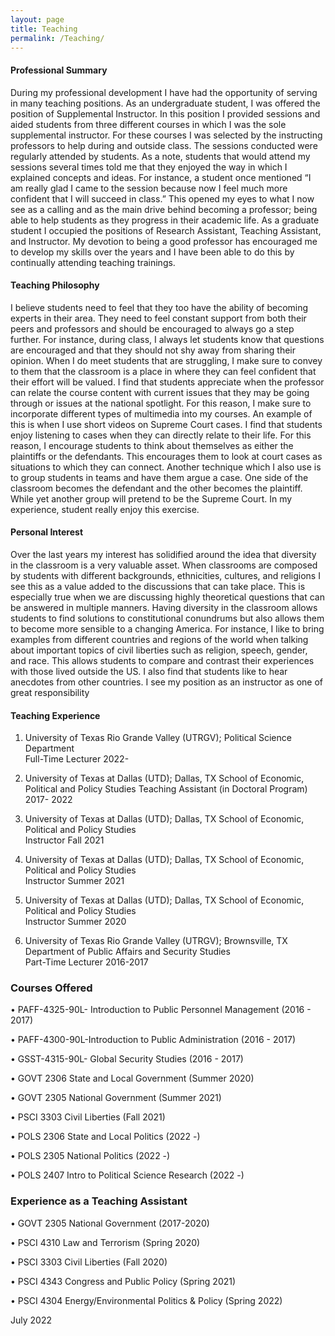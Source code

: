 ```yaml
---
layout: page
title: Teaching
permalink: /Teaching/
---
```


#### Professional Summary
During my professional development I have had the opportunity of serving in many teaching positions. As an undergraduate student, I was offered the position of Supplemental Instructor. In this position I provided sessions and aided students from three different courses in which I was the sole supplemental instructor. For these courses I was selected by the instructing professors to help during and outside class. The sessions conducted were regularly attended by students. As a note, students that would attend my sessions several times told me that they enjoyed the way in which I explained concepts and ideas. For instance, a student once mentioned “I am really glad I came to the session because now I feel much more confident that I will succeed in class.” This opened my eyes to what I now see as a calling and as the main drive behind becoming a professor; being able to help students as they progress in their academic life. As a graduate student I occupied the positions of Research Assistant, Teaching Assistant, and Instructor. My devotion to being a good professor has encouraged me to develop my skills over the years and I have been able to do this by continually attending teaching trainings.
#### Teaching Philosophy 
I believe students need to feel that they too have the ability of becoming experts in their area. They need to feel constant support from both their peers and professors and should be encouraged to always go a step further. For instance, during class, I always let students know that questions are encouraged and that they should not shy away from sharing their opinion. When I do meet students that are struggling, I make sure to convey to them that the classroom is a place in where they can feel confident that their effort will be valued. I find that students appreciate when the professor can relate the course content with current issues that they may be going through or issues at the national spotlight. For this reason, I make sure to incorporate different types of multimedia into my courses. An example of this is when I use short videos on Supreme Court cases. I find that students enjoy listening to cases when they can directly relate to their life. For this reason, I encourage students to think about themselves as either the plaintiffs or the defendants. This encourages them to look at court cases as situations to which they can connect. Another technique which I also use is to group students in teams and have them argue a case. One side of the classroom becomes the defendant and the other becomes the plaintiff. While yet another group will pretend to be the Supreme Court. In my experience, student really enjoy this exercise.
#### Personal Interest
Over the last years my interest has solidified around the idea that diversity in the classroom is a very valuable asset. When classrooms are composed by students with different backgrounds, ethnicities, cultures, and religions I see this as a value added to the discussions that can take place. This is especially true when we are discussing highly theoretical questions that can be answered in multiple manners. Having diversity in the classroom allows students to find solutions to constitutional conundrums but also allows them to become more sensible to a changing America. For instance, I like to bring examples from different countries and regions of the world when talking about important topics of civil liberties such as religion, speech, gender, and race. This allows students to compare and contrast their experiences with those lived outside
the US. I also find that students like to hear anecdotes from other countries. I see my position as an instructor as one of great responsibility



#### Teaching Experience 

1. University of Texas Rio Grande Valley (UTRGV); Political Science Department  
Full-Time Lecturer         2022-
 
2. University of Texas at Dallas (UTD); Dallas, TX School of Economic, Political and Policy Studies
Teaching Assistant (in Doctoral Program)                2017- 2022 
 
3. University of Texas at Dallas (UTD); Dallas, TX School of Economic, Political and Policy Studies          
Instructor         Fall 2021 

4. University of Texas at Dallas (UTD); Dallas, TX School of Economic, Political and Policy Studies          
Instructor         Summer 2021 

5. University of Texas at Dallas (UTD); Dallas, TX School of Economic, Political and Policy Studies          
Instructor         Summer 2020 
 
6. University of Texas Rio Grande Valley (UTRGV); Brownsville, TX Department of Public Affairs and Security Studies  
Part-Time Lecturer         2016-2017 
 
 
### Courses Offered   

• PAFF-4325-90L- Introduction to Public Personnel Management (2016 - 2017) 

• PAFF-4300-90L-Introduction to Public Administration        (2016 - 2017) 

• GSST-4315-90L- Global Security Studies                     (2016 - 2017) 

• GOVT 2306 State and Local Government                       (Summer 2020) 

• GOVT 2305 National Government                              (Summer 2021) 

• PSCI 3303 Civil Liberties                                  (Fall 2021)

• POLS 2306 State and Local Politics                         (2022 -) 

• POLS 2305 National Politics                                (2022 -) 

• POLS 2407 Intro to Political Science Research              (2022 -) 



### Experience as a Teaching Assistant

• GOVT 2305 National Government                     (2017-2020)

• PSCI   4310  Law and Terrorism                    (Spring 2020) 

• PSCI   3303 Civil Liberties                        (Fall 2020) 

• PSCI   4343 Congress and Public Policy             (Spring 2021) 

• PSCI   4304 Energy/Environmental Politics & Policy (Spring 2022)

July 2022

